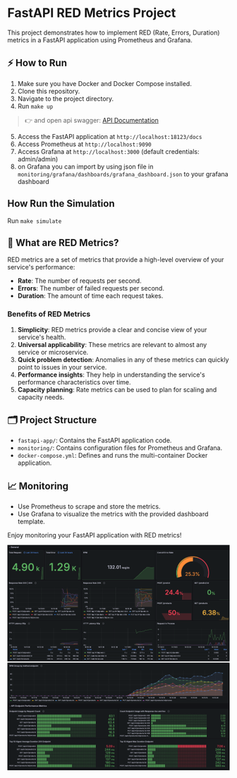 # FastAPI RED Metrics Project

This project demonstrates how to implement RED (Rate, Errors, Duration) metrics in a FastAPI application using Prometheus and Grafana.


## ⚡ How to Run

1. Make sure you have Docker and Docker Compose installed.
2. Clone this repository.
3. Navigate to the project directory.
4. Run `make up`

> 👉 and open api swagger: [API Documentation](http://localhost:18123/docs)

5. Access the FastAPI application at `http://localhost:18123/docs`
6. Access Prometheus at `http://localhost:9090`
7. Access Grafana at `http://localhost:3000` (default credentials: admin/admin)
8. on Grafana you can import by using json file in `monitoring/grafana/dashboards/grafana_dashboard.json` to your grafana dashboard

## How Run the Simulation

Run `make simulate`


## 🤔 What are RED Metrics?

RED metrics are a set of metrics that provide a high-level overview of your service's performance:

- **Rate**: The number of requests per second.
- **Errors**: The number of failed requests per second.
- **Duration**: The amount of time each request takes.

### Benefits of RED Metrics

1. **Simplicity**: RED metrics provide a clear and concise view of your service's health.
2. **Universal applicability**: These metrics are relevant to almost any service or microservice.
3. **Quick problem detection**: Anomalies in any of these metrics can quickly point to issues in your service.
4. **Performance insights**: They help in understanding the service's performance characteristics over time.
5. **Capacity planning**: Rate metrics can be used to plan for scaling and capacity needs.

## 🗂️ Project Structure

- `fastapi-app/`: Contains the FastAPI application code.
- `monitoring/`: Contains configuration files for Prometheus and Grafana.
- `docker-compose.yml`: Defines and runs the multi-container Docker application.


## 📈 Monitoring

- Use Prometheus to scrape and store the metrics.
- Use Grafana to visualize the metrics with the provided dashboard template.

Enjoy monitoring your FastAPI application with RED metrics!

![red-sample](assets/sample-dashboard-1.png)
![red-sample-2](assets/sample-dashboard-2.png)
